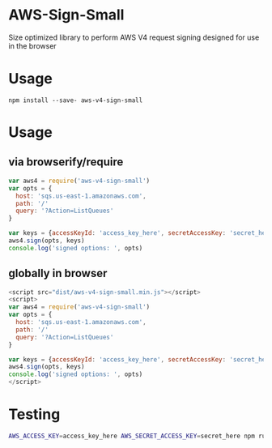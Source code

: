 # AWS-Sign-Small

Size optimized library to perform AWS V4 request signing designed for use in the browser

# Usage

```
npm install --save- aws-v4-sign-small
```

# Usage

## via browserify/require

```js
var aws4 = require('aws-v4-sign-small')
var opts = {
  host: 'sqs.us-east-1.amazonaws.com',
  path: '/'
  query: '?Action=ListQueues'
}

var keys = {accessKeyId: 'access_key_here', secretAccessKey: 'secret_here'}
aws4.sign(opts, keys)
console.log('signed options: ', opts)
```

## globally in browser

```js
<script src="dist/aws-v4-sign-small.min.js"></script>
<script>
var aws4 = require('aws-v4-sign-small')
var opts = {
  host: 'sqs.us-east-1.amazonaws.com',
  path: '/'
  query: '?Action=ListQueues'
}

var keys = {accessKeyId: 'access_key_here', secretAccessKey: 'secret_here'}
aws4.sign(opts, keys)
console.log('signed options: ', opts)
</script>
```

# Testing

```sh
AWS_ACCESS_KEY=access_key_here AWS_SECRET_ACCESS_KEY=secret_here npm run test
```
